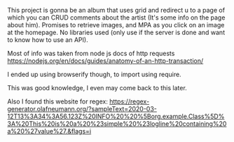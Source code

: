 This project is gonna be an album that uses grid and redirect u to a page of which you can CRUD comments about the artist (It's some info on the page about him). Promises to retrieve images, and MPA as you click on an image at the homepage. No libraries used (only use if the server is done and want to know how to use an API).

Most of info was taken from node js docs of http requests https://nodejs.org/en/docs/guides/anatomy-of-an-http-transaction/

I ended up using browserify though, to import using require.

This was good knowledge, I even may come back to this later.

Also I found this website for regex: 
https://regex-generator.olafneumann.org/?sampleText=2020-03-12T13%3A34%3A56.123Z%20INFO%20%20%5Borg.example.Class%5D%3A%20This%20is%20a%20%23simple%20%23logline%20containing%20a%20%27value%27.&flags=i

